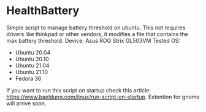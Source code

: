 # HealthBattery
Simple script to manage battery threshold on ubuntu.
This not requires drivers like thinkpad or other vendors,
it modifies a file that contains the max battery threshold.
Device: Asus ROG Strix GL503VM
Tested OS:
- Ubuntu 20.04
- Ubuntu 20.10
- Ubuntu 21.04
- Ubuntu 21.10
- Fedora 36

If you want to run this script on startup check this article: https://www.baeldung.com/linux/run-script-on-startup.
Extention for gnome will arrive soon.
